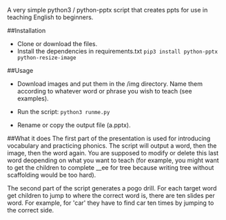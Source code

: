 A very simple python3 / python-pptx script that creates ppts for use in teaching English to beginners.

##Installation
* Clone or download the files.
* Install the dependencies in requirements.txt
`pip3 install python-pptx python-resize-image`

##Usage
* Download images and put them in the /img directory. Name them according to whatever word or phrase you wish to teach (see examples).

* Run the script:
`python3 runme.py`

* Rename or copy the output file (a.pptx).

##What it does
The first part of the presentation is used for introducing vocabulary and practicing phonics. The script will output a word, then the image, then the word again. You are supposed to modify or delete this last word deopending on what you want to teach (for example, you might want to get the children to complete __ee for tree because writing tree without scaffolding would be too hard).

The second part of the script generates a pogo drill. For each target word get children to jump to where the correct word is, there are ten slides per word. For example, for 'car' they have to find car ten times by jumping to the correct side.